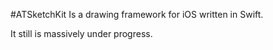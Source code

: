 #ATSketchKit
Is a drawing framework for iOS written in Swift.

It still is massively under progress.